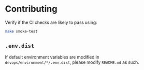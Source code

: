# Contributing

Verify if the CI checks are likely to pass using:

```bash
make smoke-test
```

## `.env.dist` 

If default environment variables are modified in `devops/environment/*/.env.dist`, please modify `README.md` as such.

